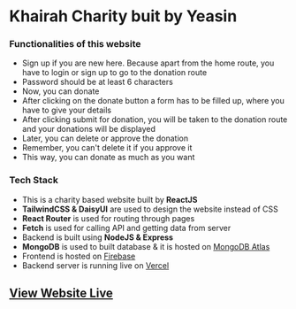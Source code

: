 # Khairah Charity buit by Yeasin

### Functionalities of this website

<ul>
    <li>Sign up if you are new here. Because apart from the home route, you have to login or sign up to go to the donation route</li>
    <li>Password should be at least 6 characters</li>
    <li>Now, you can donate</li>
    <li>After clicking on the donate button a form has to be filled up, where you have to give your details</li>
    <li>After clicking submit for donation, you will be taken to the donation route and your donations will be displayed</li>
    <li>Later, you can delete or approve the donation</li>
    <li>Remember, you can't delete it if you approve it</li>
    <li>This way, you can donate as much as you want</li>
</ul>

### Tech Stack

<ul>
    <li>This is a charity based website built by <b>ReactJS</b></li>
    <li><b>TailwindCSS & DaisyUI</b> are used to design the website instead of CSS</li>
    <li><b>React Router</b> is used for routing through pages</li>
    <li><b>Fetch</b> is used for calling API and getting data from server</li>
    <li>Backend is built using <b>NodeJS & Express</b></li>
    <li><b>MongoDB</b> is used to built database & it is hosted on <a href='https://mongodb.com/atlas'>MongoDB Atlas</a></li>
    <li>Frontend is hosted on <a href='https://firebase.google.com/'>Firebase</a></li>
    <li>Backend server is running live on <a href='https://vercel.com/dashboard'>Vercel</a></li>
</ul>

## [View Website Live](https://khairah-charity.web.app)
